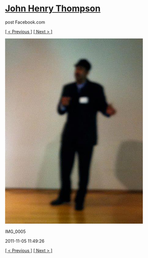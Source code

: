 # [John Henry Thompson](../README.md)
post Facebook.com

[[ < Previous ]](2011-11-05-4.md) [[ Next > ]](2011-11-05-6.md)

[![](../media/2011-11-05/Nari-we-the-people-IMG_0005.jpg)](../README.md)

IMG_0005

2011-11-05 11:49:26

[[ < Previous ]](2011-11-05-4.md) [[ Next > ]](2011-11-05-6.md)